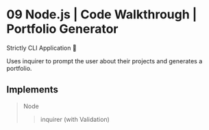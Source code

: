 # 09 Node.js | Code Walkthrough | Portfolio Generator

Strictly CLI Application 👾

Uses inquirer to prompt the user about their projects and generates a portfolio.

## Implements 
> Node
>> inquirer (with Validation)

